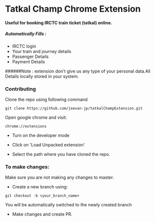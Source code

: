 # Tatkal Champ Chrome Extension
 #### Useful for booking IRCTC train ticket (tatkal) online.
 ##### Automatically Fills : 
 - IRCTC login
 - Your train and journey details
 - Passenger Details
 - Payment Details
 
 ######Note : extension don't give us any type of your personal data.All Details locally stored in your system.
### Contributing

Clone the repo using following command
```
git clone https://github.com/jeevan-jp/tatkalChampExtension.git
```
Open google chrome and visit:
```
chrome://extensions
```
 * Turn on the developer mode

 * Click on 'Load Unpacked extension'

 * Select the path where you have cloned the repo.

 ### To make changes:

 Make sure you are not making any changes to master.

 * Create a new branch using:
 ```
 git checkout -b <your_branch_name>
 ```
 You will be automatically switched to the newly created branch

 * Make changes and create PR.
